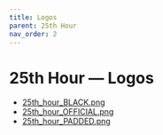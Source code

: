 ```yaml
---
title: Logos
parent: 25th Hour
nav_order: 2
---
```


# 25th Hour — Logos

- [25th_hour_BLACK.png](/assets/logos/et-al-solutions-llc/25th_hour_BLACK.png)
- [25th_hour_OFFICIAL.png](/assets/logos/et-al-solutions-llc/25th_hour_OFFICIAL.png)
- [25th_hour_PADDED.png](/assets/logos/et-al-solutions-llc/25th_hour_PADDED.png)
